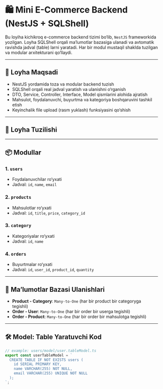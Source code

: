 # 🛍️ Mini E-Commerce Backend (NestJS + SQLShell)

Bu loyiha kichikroq e-commerce backend tizimi bo‘lib, `NestJS` frameworkida yozilgan. Loyha SQLShell orqali ma’lumotlar bazasiga ulanadi va avtomatik ravishda jadval (table) larni yaratadi. Har bir modul mustaqil shaklda tuzilgan va modular arxitekturani qo‘llaydi.

---

## 🎯 Loyha Maqsadi

- NestJS yordamida toza va modular backend tuzish
- SQLShell orqali real jadval yaratish va ulanishni o‘rganish
- DTO, Service, Controller, Interface, Model qismlarini alohida ajratish
- Mahsulot, foydalanuvchi, buyurtma va kategoriya boshqaruvini tashkil etish
- Keyinchalik file upload (rasm yuklash) funksiyasini qo‘shish

---

## 🧩 Loyha Tuzilishi


---

## 📦 Modullar

### 1. `users`  
- Foydalanuvchilar ro‘yxati  
- Jadval: `id`, `name`, `email`

### 2. `products`  
- Mahsulotlar ro‘yxati  
- Jadval: `id`, `title`, `price`, `category_id`

### 3. `category`  
- Kategoriyalar ro‘yxati  
- Jadval: `id`, `name`

### 4. `orders`  
- Buyurtmalar ro‘yxati  
- Jadval: `id`, `user_id`, `product_id`, `quantity`

---

## 🔗 Ma’lumotlar Bazasi Ulanishlari

- **Product - Category**: `Many-to-One` (har bir product bir categoryga tegishli)
- **Order - User**: `Many-to-One` (har bir order bir userga tegishli)
- **Order - Product**: `Many-to-One` (har bir order bir mahsulotga tegishli)

---

## 🛠️ Model: Table Yaratuvchi Kod

```ts
// example: users/model/user.tableModel.ts
export const userTableModel = `
  CREATE TABLE IF NOT EXISTS users (
    id SERIAL PRIMARY KEY,
    name VARCHAR(255) NOT NULL,
    email VARCHAR(255) UNIQUE NOT NULL
  );
`;
